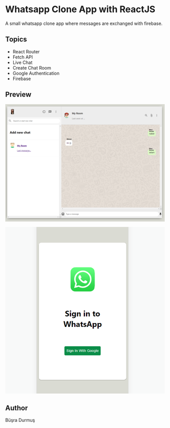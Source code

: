 # Whatsapp Clone App with ReactJS
A small whatsapp clone app where messages are exchanged with firebase.


## Topics

- React Router
- Fetch API
- Live Chat
- Create Chat Room
- Google Authentication
- Firebase

## Preview

![App Preview](https://github.com/bussradurmuss/whatsapp-clonee/blob/main/src/screenshot/wp-homepage.png)

![App Login Preview](https://github.com/bussradurmuss/whatsapp-clonee/blob/main/src/screenshot/wp-googleauth.png)

## Author

Büşra Durmuş
